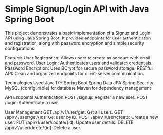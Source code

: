 # Simple Signup/Login API with Java Spring Boot
This project demonstrates a basic implementation of a Signup and Login API using Java Spring Boot. It provides endpoints for user authentication and registration, along with password encryption and simple security configurations.

Features
User Registration: Allows users to create an account with email and password.
User Login: Authenticates users and validates credentials.
Password Encryption: Uses BCrypt for secure password storage.
RESTful API: Clean and organized endpoints for client-server communication.

Technologies Used
  Java 17+
  Spring Boot
  Spring Data JPA
  Spring Security
  MySQL (configurable) for database
  Maven for dependency management

API Endpoints
Authentication
POST /signup: Register a new user.
POST /login: Authenticate a user.

User Management
GET /api/v1/user/get: Get all users.
GET /api/v1/user/get/{id}: Get user by ID.
POST /api/v1/user/create: Create a new user.
PUT /api/v1/user/update/{id}: Update user details.
DELETE /api/v1/user/delete/{id}: Delete a user.
